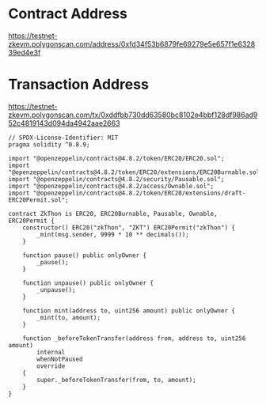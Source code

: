 # Contract Address
https://testnet-zkevm.polygonscan.com/address/0xfd34f53b6879fe69279e5e657f1e632839ed4e3f

# Transaction Address
https://testnet-zkevm.polygonscan.com/tx/0xddfbb730dd63580bc8102e4bbf128df986ad952c4819143d094da4942aae2663

```sol
// SPDX-License-Identifier: MIT
pragma solidity ^0.8.9;

import "@openzeppelin/contracts@4.8.2/token/ERC20/ERC20.sol";
import "@openzeppelin/contracts@4.8.2/token/ERC20/extensions/ERC20Burnable.sol";
import "@openzeppelin/contracts@4.8.2/security/Pausable.sol";
import "@openzeppelin/contracts@4.8.2/access/Ownable.sol";
import "@openzeppelin/contracts@4.8.2/token/ERC20/extensions/draft-ERC20Permit.sol";

contract ZkThon is ERC20, ERC20Burnable, Pausable, Ownable, ERC20Permit {
    constructor() ERC20("zkThon", "ZKT") ERC20Permit("zkThon") {
        _mint(msg.sender, 9999 * 10 ** decimals());
    }

    function pause() public onlyOwner {
        _pause();
    }

    function unpause() public onlyOwner {
        _unpause();
    }

    function mint(address to, uint256 amount) public onlyOwner {
        _mint(to, amount);
    }

    function _beforeTokenTransfer(address from, address to, uint256 amount)
        internal
        whenNotPaused
        override
    {
        super._beforeTokenTransfer(from, to, amount);
    }
}
```
